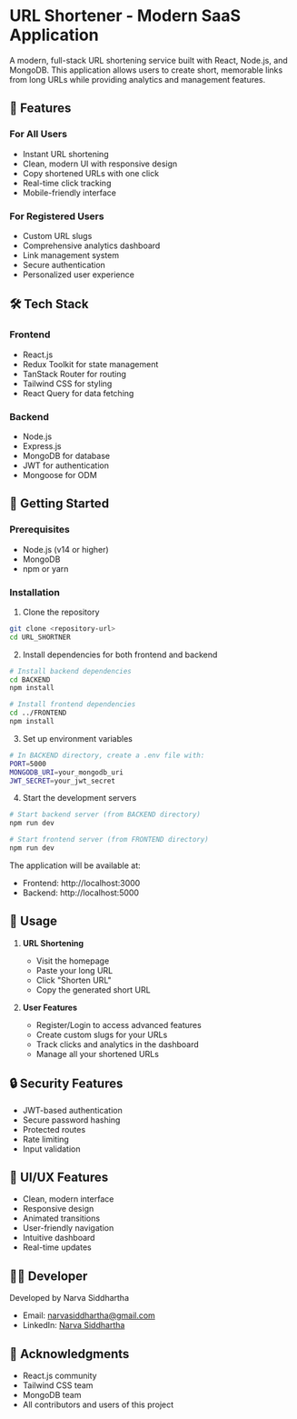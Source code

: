 # URL Shortener - Modern SaaS Application

A modern, full-stack URL shortening service built with React, Node.js, and MongoDB. This application allows users to create short, memorable links from long URLs while providing analytics and management features.

## 🌟 Features

### For All Users
- Instant URL shortening
- Clean, modern UI with responsive design
- Copy shortened URLs with one click
- Real-time click tracking
- Mobile-friendly interface

### For Registered Users
- Custom URL slugs
- Comprehensive analytics dashboard
- Link management system
- Secure authentication
- Personalized user experience

## 🛠️ Tech Stack

### Frontend
- React.js
- Redux Toolkit for state management
- TanStack Router for routing
- Tailwind CSS for styling
- React Query for data fetching

### Backend
- Node.js
- Express.js
- MongoDB for database
- JWT for authentication
- Mongoose for ODM

## 🚀 Getting Started

### Prerequisites
- Node.js (v14 or higher)
- MongoDB
- npm or yarn

### Installation

1. Clone the repository
```bash
git clone <repository-url>
cd URL_SHORTNER
```

2. Install dependencies for both frontend and backend
```bash
# Install backend dependencies
cd BACKEND
npm install

# Install frontend dependencies
cd ../FRONTEND
npm install
```

3. Set up environment variables
```bash
# In BACKEND directory, create a .env file with:
PORT=5000
MONGODB_URI=your_mongodb_uri
JWT_SECRET=your_jwt_secret
```

4. Start the development servers
```bash
# Start backend server (from BACKEND directory)
npm run dev

# Start frontend server (from FRONTEND directory)
npm run dev
```

The application will be available at:
- Frontend: http://localhost:3000
- Backend: http://localhost:5000

## 📱 Usage

1. **URL Shortening**
   - Visit the homepage
   - Paste your long URL
   - Click "Shorten URL"
   - Copy the generated short URL

2. **User Features**
   - Register/Login to access advanced features
   - Create custom slugs for your URLs
   - Track clicks and analytics in the dashboard
   - Manage all your shortened URLs

## 🔒 Security Features

- JWT-based authentication
- Secure password hashing
- Protected routes
- Rate limiting
- Input validation

## 🎨 UI/UX Features

- Clean, modern interface
- Responsive design
- Animated transitions
- User-friendly navigation
- Intuitive dashboard
- Real-time updates

## 👨‍💻 Developer

Developed by Narva Siddhartha

- Email: narvasiddhartha@gmail.com
- LinkedIn: [Narva Siddhartha](https://www.linkedin.com/in/narva-siddhartha-4b04bb211/)

## 🙏 Acknowledgments

- React.js community
- Tailwind CSS team
- MongoDB team
- All contributors and users of this project 